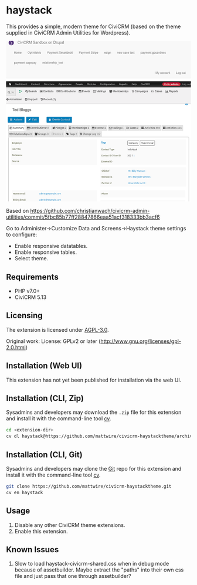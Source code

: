# haystack

This provides a simple, modern theme for CiviCRM (based on the theme supplied in CiviCRM Admin Utilities for Wordpress).

![Screenshot](/images/contactsummary.png)

Based on https://github.com/christianwach/civicrm-admin-utilities/commit/5fbc85b77ff28847866eaa51acf318333bb3acf6

Go to Administer->Customize Data and Screens->Haystack theme settings to configure:
* Enable responsive datatables.
* Enable responsive tables.
* Select theme.

## Requirements

* PHP v7.0+
* CiviCRM 5.13

## Licensing
The extension is licensed under [AGPL-3.0](LICENSE.txt).

Original work: License: GPLv2 or later (http://www.gnu.org/licenses/gpl-2.0.html)

## Installation (Web UI)

This extension has not yet been published for installation via the web UI.

## Installation (CLI, Zip)

Sysadmins and developers may download the `.zip` file for this extension and
install it with the command-line tool [cv](https://github.com/civicrm/cv).

```bash
cd <extension-dir>
cv dl haystack@https://github.com/mattwire/civicrm-haystacktheme/archive/master.zip
```

## Installation (CLI, Git)

Sysadmins and developers may clone the [Git](https://en.wikipedia.org/wiki/Git) repo for this extension and
install it with the command-line tool [cv](https://github.com/civicrm/cv).

```bash
git clone https://github.com/mattwire/civicrm-haystacktheme.git
cv en haystack
```

## Usage

1. Disable any other CiviCRM theme extensions.
2. Enable this extension.


## Known Issues
1. Slow to load haystack-civicrm-shared.css when in debug mode because of assetbuilder.  Maybe extract the "paths" into their own css file and just pass that one through assetbuilder?

